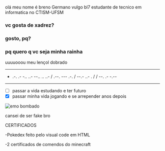 olá meu nome é breno Germano  vulgo bl7 estudante de tecnico em informatica no CTISM-UFSM

### vc gosta de  xadrez?
### gosto, pq?
### pq quero q vc seja minha rainha
uuuuooou meu lençol dobrado   
***
 - .-. .- -.. ..- --.. .. ..- / .--. --- .-. / --.- ..- . / / --. .- -.--
***       
* [ ] passar a vida estudando e ter futuro
* [x] passar minha vida jogando e se arrepender anos depois

![emo bombado](https://i.redd.it/f9r43coaslz41.png)

cansei de ser fake bro

CERTIFICADOS

-Pokedex feito pelo visual code em HTML

-2 certificados de comendos do minecraft
